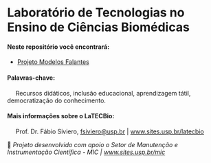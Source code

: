 # Laboratório de Tecnologias no Ensino de Ciências Biomédicas 

#### Neste repositório você encontrará:

* [Projeto Modelos Falantes](https://github.com/franciscokjm/sivieroF/tree/main/Modelos%20Falantes)

#### Palavras-chave: 

&#160;&#160;&#160;&#160;&#160;Recursos didáticos, inclusão educacional, aprendizagem tátil, democratização do conhecimento.

#### Mais informações sobre o LaTECBio:

&#160;&#160;&#160;&#160;&#160;Prof. Dr. Fábio Siviero, fsiviero@usp.br | www.sites.usp.br/latecbio


🤝 _Projeto desenvolvido com apoio o Setor de Manutenção e Instrumentação Científica - MIC | www.sites.usp.br/mic_


